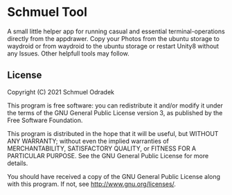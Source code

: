 # Schmuel Tool

A small little helper app for running casual and essential terminal-operations directly from the appdrawer. Copy your Photos from the ubuntu storage to waydroid or from waydroid to the ubuntu storage or restart Unity8 without any Issues. Other helpfull tools may follow.

## License

Copyright (C) 2021  Schmuel Odradek

This program is free software: you can redistribute it and/or modify it under the terms of the GNU General Public License version 3, as published
by the Free Software Foundation.

This program is distributed in the hope that it will be useful, but WITHOUT ANY WARRANTY; without even the implied warranties of MERCHANTABILITY, SATISFACTORY QUALITY, or FITNESS FOR A PARTICULAR PURPOSE.  See the GNU General Public License for more details.

You should have received a copy of the GNU General Public License along with this program.  If not, see <http://www.gnu.org/licenses/>.
